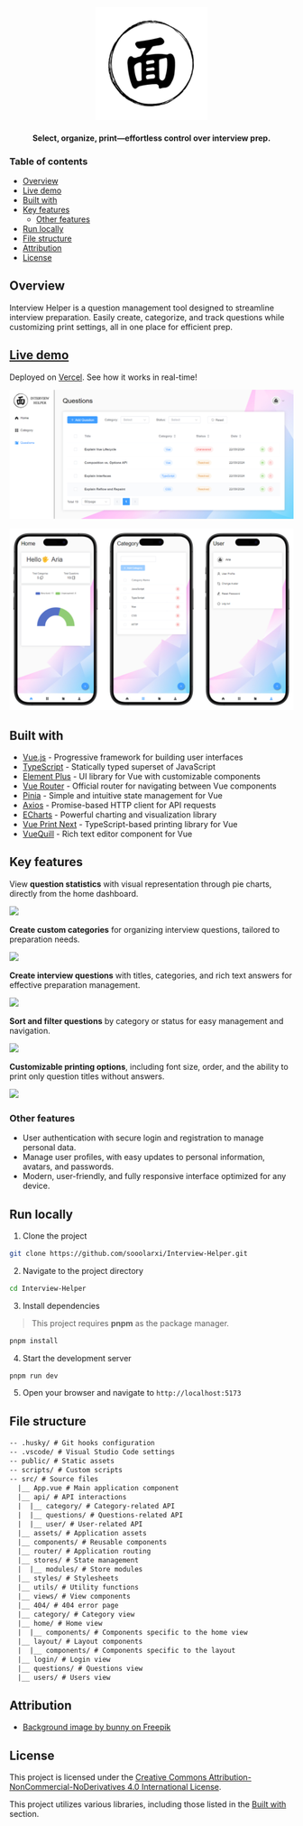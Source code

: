 <div align="center">
  <img width="200" src="/public/screenshots/logo_remove_bg.png" alt="interview-helper logo">

#### Select, organize, print—effortless control over interview prep.

</div>

### Table of contents

- [Overview](#overview)
- [Live demo](#live-demo)
- [Built with](#built-with)
- [Key features](#key-features)
  - [Other features](#other-features)
- [Run locally](#run-locally)
- [File structure](#file-structure)
- [Attribution](#attribution)
- [License](#license)

## Overview

Interview Helper is a question management tool designed to streamline interview preparation. Easily create, categorize, and track questions while customizing print settings, all in one place for efficient prep.

## [Live demo](https://interview-helper-sooolarxi.vercel.app/)

Deployed on [Vercel](https://vercel.com/). See how it works in real-time!

![](/public/screenshots/ih_desktop.png)

![](/public/screenshots/ih_mobile.png)

## Built with

- [Vue.js](https://vuejs.org/) - Progressive framework for building user interfaces
- [TypeScript](https://www.typescriptlang.org/) - Statically typed superset of JavaScript
- [Element Plus](https://element-plus.org/) - UI library for Vue with customizable components
- [Vue Router](https://router.vuejs.org/) - Official router for navigating between Vue components
- [Pinia](https://pinia.vuejs.org/) - Simple and intuitive state management for Vue
- [Axios](https://axios-http.com/) - Promise-based HTTP client for API requests
- [ECharts](https://echarts.apache.org/en/index.html) - Powerful charting and visualization library
- [Vue Print Next](https://github.com/Alessandro-Pang/vue-print-next) - TypeScript-based printing library for Vue
- [VueQuill](https://vueup.github.io/vue-quill/) - Rich text editor component for Vue

## Key features

View **question statistics** with visual representation through pie charts, directly from the home dashboard.

![](/public/screenshots/ih_demo1.gif)

**Create custom categories** for organizing interview questions, tailored to preparation needs.

![](/public/screenshots/ih_demo2.gif)

**Create interview questions** with titles, categories, and rich text answers for effective preparation management.

![](/public/screenshots/ih_demo3.gif)

**Sort and filter questions** by category or status for easy management and navigation.

![](/public/screenshots/ih_demo4.gif)

**Customizable printing options**, including font size, order, and the ability to print only question titles without answers.

![](/public/screenshots/ih_demo5.gif)

### Other features

- User authentication with secure login and registration to manage personal data.
- Manage user profiles, with easy updates to personal information, avatars, and passwords.
- Modern, user-friendly, and fully responsive interface optimized for any device.

## Run locally

1. Clone the project

```bash
git clone https://github.com/sooolarxi/Interview-Helper.git
```

2. Navigate to the project directory

```bash
cd Interview-Helper
```

3. Install dependencies

> This project requires **pnpm** as the package manager.

```bash
pnpm install
```

4. Start the development server

```bash
pnpm run dev
```

5. Open your browser and navigate to `http://localhost:5173`

## File structure

```
-- .husky/ # Git hooks configuration
-- .vscode/ # Visual Studio Code settings
-- public/ # Static assets
-- scripts/ # Custom scripts
-- src/ # Source files
  |__ App.vue # Main application component
  |__ api/ # API interactions
  |  |__ category/ # Category-related API
  |  |__ questions/ # Questions-related API
  |  |__ user/ # User-related API
  |__ assets/ # Application assets
  |__ components/ # Reusable components
  |__ router/ # Application routing
  |__ stores/ # State management
  |  |__ modules/ # Store modules
  |__ styles/ # Stylesheets
  |__ utils/ # Utility functions
  |__ views/ # View components
  |__ 404/ # 404 error page
  |__ category/ # Category view
  |__ home/ # Home view
  |  |__ components/ # Components specific to the home view
  |__ layout/ # Layout components
  |  |__ components/ # Components specific to the layout
  |__ login/ # Login view
  |__ questions/ # Questions view
  |__ users/ # Users view
```

## Attribution

- <a href="https://www.freepik.com/free-vector/abstract-colorful-low-poly-triangle-shapes_138280116.htm#fromView=image_search_similar&page=1&position=52&uuid=3f40f3e2-d9d7-405b-92f5-4d25e198db75">Background image by bunny on Freepik</a>

## License

This project is licensed under the [Creative Commons Attribution-NonCommercial-NoDerivatives 4.0 International License](https://creativecommons.org/licenses/by-nc-nd/4.0/).

This project utilizes various libraries, including those listed in the [Built with](#built-with) section.